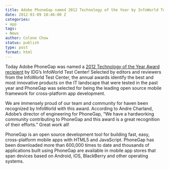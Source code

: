 ```yaml
---
title: Adobe PhoneGap named 2012 Technology of the Year by InfoWorld Test Center
date: 2012-01-09 18:46:00 Z
categories:
- app
tags:
- News
author: Colene Chow
status: publish
type: post
format: html
---
```


Today Adobe PhoneGap was named a [2012 Technology of the Year Award recipient](http://www.infoworld.com/t/cloud-computing/the-years-best-hardware-software-and-cloud-services-183199?page=0,0) by IDG’s InfoWorld Test Center! Selected by editors and reviewers from the InfoWorld Test Center, the annual awards identify the best and most innovative products on the IT landscape that were tested in the past year and PhoneGap was selected for being the leading open source mobile framework for cross-platform app development.

We are immensely proud of our team and community for haven been recognized by InfoWorld with this award. According to Andre Charland, Adobe’s director of engineering for PhoneGap, “We have a hardworking community contributing to PhoneGap and this award is a great recognition of their efforts.” Great work all!

PhoneGap is an open source development tool for building fast, easy, cross-platform mobile apps with HTML5 and JavaScript. PhoneGap has been downloaded more than 600,000 times to date and thousands of applications built using PhoneGap are available in mobile app stores that span devices based on Android, iOS, BlackBerry and other operating systems.
